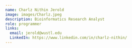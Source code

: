 ```yaml
---
name: Charlz Nithin Jerold
image: images/Charlz.jpeg
description: Bioinformatics Research Analyst
role: programmer
links:
  email: jerold@wustl.edu
  LinkedIn: https://www.linkedin.com/in/charlz-nithin/
---
```

